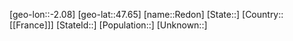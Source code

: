 ﻿---
location: [47.65,-2.08]
type: City
tags:
- geo/City


SpocWebEntityId: 33670
isDeleted: false
confidential: public

---
[geo-lon::-2.08]
[geo-lat::47.65]
[name::Redon]
[State::]
[Country::[[France]]]
[StateId::]
[Population::]
[Unknown::]

